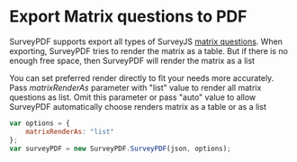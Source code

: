 # Export Matrix questions to PDF

SurveyPDF supports export all types of SurveyJS [matrix questions](https://surveyjs.io/Examples/Library?id=questiontype-matrix). When exporting, SurveyPDF tries to render the matrix as a table. But if there is no enough free space, then SurveyPDF will render the matrix as a list

You can set preferred render directly to fit your needs more accurately. Pass _matrixRenderAs_ parameter with "list" value to render all matrix questions as list. Omit this parameter or pass "auto" value to allow SurveyPDF automatically choose renders matrix as a table or as a list

```javascript
var options = {
    matrixRenderAs: "list"
};
var surveyPDF = new SurveyPDF.SurveyPDF(json, options);
```